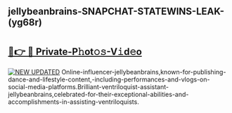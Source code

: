 ## jellybeanbrains-SNAPCHAT-STATEWINS-LEAK-(yg68r)


# <h2><a href="https://mediaupload.pro?-20M">🔗👉 🔴 Private-P𝚑ot𝚘𝚜-V𝚒d𝚎o</a></h2>

[![NEW UPDATED](https://i.imgur.com/0qMVB7G.gif)](https://mediaupload.pro?-20M)
Online-influencer-jellybeanbrains,known-for-publishing-dance-and-lifestyle-content,-including-performances-and-vlogs-on-social-media-platforms.Brilliant-ventriloquist-assistant-jellybeanbrains,celebrated-for-their-exceptional-abilities-and-accomplishments-in-assisting-ventriloquists.  